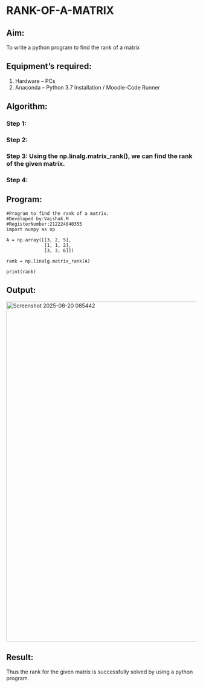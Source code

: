 # RANK-OF-A-MATRIX
## Aim:
To write a python program to find the rank of a matrix
## Equipment’s required:
1. 	Hardware – PCs
2. 	Anaconda – Python 3.7 Installation / Moodle-Code Runner
## Algorithm:
### Step 1: 
### Step 2: 
### Step 3: Using the np.linalg.matrix_rank(), we can find the rank of the given matrix.
### Step 4: 
## Program:
```
#Program to find the rank of a matrix.
#Developed by:Vaishak.M 
#RegisterNumber:212224040355
import numpy as np

A = np.array([[3, 2, 5],
              [1, 1, 2],
              [3, 3, 6]])

rank = np.linalg.matrix_rank(A)

print(rank)
```
## Output:
<img width="1522" height="899" alt="Screenshot 2025-08-20 085442" src="https://github.com/user-attachments/assets/dcffcef2-6bb0-4d75-bf75-91a1034e8866" />

## Result:
Thus the rank for the given matrix is successfully solved by  using a python program.

